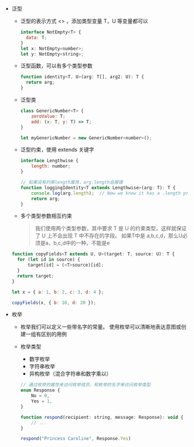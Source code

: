 - 泛型

  - 泛型的表示方式 <> ，添加类型变量 T，U 等变量都可以

    ```javascript
    interface NotEmpty<T> {
      data: T;
    }
    let x: NotEmpty<number>;
    let y: NotEmpty<string>;
    ```

  - 泛型函数，可以有多个类型参数

    ```javascript
    function identity<T, U>(arg: T[], arg2: U): T {
      return arg;
    }
    ```

  - 泛型类

    ```javascript
    class GenericNumber<T> {
        zeroValue: T;
        add: (x: T, y: T) => T;
    }

    let myGenericNumber = new GenericNumber<number>();
    ```

  - 泛型约束，使用 extends 关键字

    ```javascript
    interface Lengthwise {
        length: number;
    }

    // 如果没有约束length属性，arg.length会报错
    function loggingIdentity<T extends Lengthwise>(arg: T): T {
        console.log(arg.length);  // Now we know it has a .length property, so no more error
        return arg;
    }
    ```

  - 多个类型参数相互约束
    > 我们使用两个类型参数，其中要求 T 是 U 的约束类型，这样就保证了 U 上不会出现 T 中不存在的字段。
    如果T中是 a,b,c,d，那么U必须是a，b,c,d中的一种，不能是e

  ```javascript
  function copyFields<T extends U, U>(target: T, source: U): T {
    for (let id in source) {
        target[id] = (<T>source)[id];
    }
    return target;
  }

  let x = { a: 1, b: 2, c: 3, d: 4 };

  copyFields(x, { b: 10, d: 20 });
  ```

- 枚举

  - 枚举我们可以定义一些带名字的常量。 使用枚举可以清晰地表达意图或创建一组有区别的用例
  - 枚举类型

    - 数字枚举
    - 字符串枚举
    - 异构枚举（混合字符串和数字乘以）

    ```javascript
    // 通过枚举的属性来访问枚举成员，和枚举的名字来访问枚举类型
    enum Response {
        No = 0,
        Yes = 1,
    }

    function respond(recipient: string, message: Response): void {
        // ...
    }

    respond("Princess Caroline", Response.Yes)
    ```

